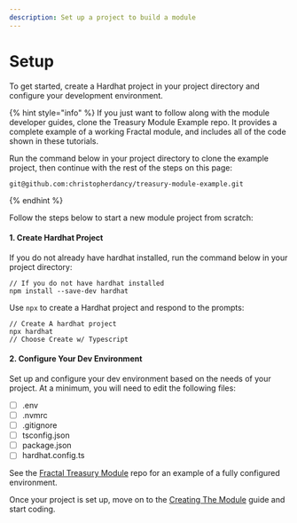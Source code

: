 ```yaml
---
description: Set up a project to build a module
---
```


# Setup

To get started, create a Hardhat project in your project directory and configure your development environment.

{% hint style="info" %}
If you just want to follow along with the module developer guides, clone the Treasury Module Example repo. It provides a complete example of a working Fractal module, and includes all of the code shown in these tutorials.

Run the command below in your project directory to clone the example project, then continue with the rest of the steps on this page:

```
git@github.com:christopherdancy/treasury-module-example.git
```
{% endhint %}

Follow the steps below to start a new module project from scratch:

#### 1. Create Hardhat Project

If you do not already have hardhat installed, run the command below in your project directory:

```
// If you do not have hardhat installed
npm install --save-dev hardhat
```

Use `npx` to create a Hardhat project and respond to the prompts:

```
// Create A hardhat project
npx hardhat
// Choose Create w/ Typescript
```

#### 2. Configure Your Dev Environment&#x20;

Set up and configure your dev environment based on the needs of your project. At a minimum, you will need to edit the following files:

* [ ] .env
* [ ] .nvmrc
* [ ] .gitignore
* [ ] tsconfig.json
* [ ] package.json
* [ ] hardhat.config.ts

See the [Fractal Treasury Module](https://github.com/decent-dao/fractal-module-treasury) repo for an example of a fully configured environment.

Once your project is set up, move on to the [Creating The Module](creating-the-module.md) guide and start coding.


